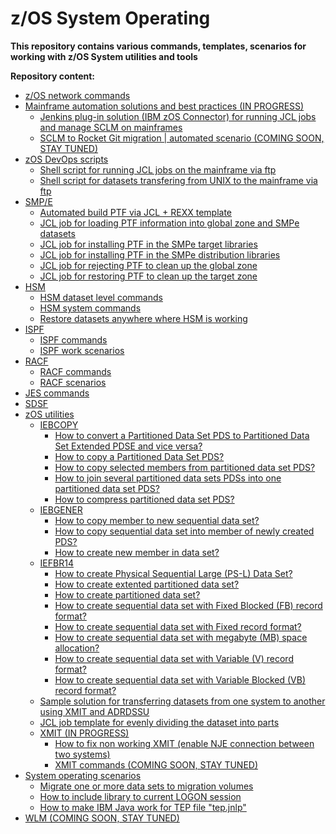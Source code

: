 # z/OS System Operating

**This repository contains various commands, templates, scenarios for working with z/OS System utilities and tools**

**Repository content:**
* [z/OS network commands](https://git.icdc.io/global-repository-for-mainframe-developers/zos-system-operating/-/blob/master/zOS%20network%20commands.md)
* [Mainframe automation solutions and best practices (IN PROGRESS)](https://git.icdc.io/global-repository-for-mainframe-developers/zos-system-operating/-/blob/master/Mainframe%20automation%20solutions%20and%20best%20practices/README.md)
  * [Jenkins plug-in solution (IBM zOS Connector) for running JCL jobs and manage SCLM on mainframes](https://git.icdc.io/global-repository-for-mainframe-developers/zos-system-operating/-/blob/master/Mainframe%20automation%20solutions%20and%20best%20practices/Jenkins%20plug-in%20solution%20(IBM%20zOS%20Connector)%20for%20running%20JCL%20jobs%20and%20manage%20SCLM%20on%20mainframes/README.md)
  * [SCLM to Rocket Git migration | automated scenario (COMING SOON, STAY TUNED)](https://git.icdc.io/global-repository-for-mainframe-developers/zos-system-operating/-/blob/master/Mainframe%20automation%20solutions%20and%20best%20practices/SCLM%20to%20Rocket%20Git%20migration%20%7C%20automated%20scenario%20(COMING%20SOON,%20STAY%20TUNED)/README.md)
* [zOS DevOps scripts](https://git.icdc.io/global-repository-for-mainframe-developers/zos-system-operating/-/blob/master/zOS%20DevOps%20Scripts/README.md)
  * [Shell script for running JCL jobs on the mainframe via ftp](https://git.icdc.io/global-repository-for-mainframe-developers/zos-system-operating/-/blob/master/zOS%20DevOps%20Scripts/Shell%20script%20for%20running%20JCL%20jobs%20on%20the%20mainframe%20via%20ftp/README.md)
  * [Shell script for datasets transfering from UNIX to the mainframe via ftp](https://git.icdc.io/global-repository-for-mainframe-developers/zos-system-operating/-/blob/master/zOS%20DevOps%20Scripts/Shell%20script%20for%20datasets%20transfering%20from%20UNIX%20to%20the%20mainframe%20via%20ftp/README.md)
* [SMP/E](https://git.icdc.io/global-repository-for-mainframe-developers/zos-system-operating/-/blob/master/SMPe/README.md)
  * [Automated build PTF via JCL + REXX template](https://git.icdc.io/global-repository-for-mainframe-developers/zos-system-operating/-/tree/master/SMPe/Automated%20build%20PTF%20via%20JCL%20%2B%20REXX%20template)
  * [JCL job for loading PTF information into global zone and SMPe datasets](https://git.icdc.io/global-repository-for-mainframe-developers/zos-system-operating/-/blob/master/SMPe/JCL%20job%20for%20loading%20PTF%20information%20into%20global%20zone%20and%20SMPe%20datasets/RECVPTF)
  * [JCL job for installing PTF in the SMPe target libraries](https://git.icdc.io/global-repository-for-mainframe-developers/zos-system-operating/-/blob/master/SMPe/JCL%20job%20for%20installing%20PTF%20in%20the%20SMPe%20target%20libraries/APPLYPTF)
  * [JCL job for installing PTF in the SMPe distribution libraries](https://git.icdc.io/global-repository-for-mainframe-developers/zos-system-operating/-/blob/master/SMPe/JCL%20job%20for%20installing%20PTF%20in%20the%20SMPe%20distribution%20libraries/ACCPTPTF)
  * [JCL job for rejecting PTF to clean up the global zone](https://git.icdc.io/global-repository-for-mainframe-developers/zos-system-operating/-/blob/master/SMPe/JCL%20job%20for%20rejecting%20PTF%20to%20clean%20up%20the%20global%20zone/REJCTPTF)
  * [JCL job for restoring PTF to clean up the target zone](https://git.icdc.io/global-repository-for-mainframe-developers/zos-system-operating/-/blob/master/SMPe/JCL%20job%20for%20restoring%20PTF%20to%20clean%20up%20the%20target%20zone/RESTRPTF)
* [HSM](https://git.icdc.io/global-repository-for-mainframe-developers/zos-system-operating/-/tree/master/HSM)
  * [HSM dataset level commands](https://git.icdc.io/global-repository-for-mainframe-developers/zos-system-operating/-/blob/master/HSM/HSM%20dataset%20level%20commands.md)
  * [HSM system commands](https://git.icdc.io/global-repository-for-mainframe-developers/zos-system-operating/-/blob/master/HSM/HSM%20system%20commands.md)
  * [Restore datasets anywhere where HSM is working](https://git.icdc.io/global-repository-for-mainframe-developers/zos-system-operating/-/blob/master/HSM/Restore%20datasets%20anywhere%20where%20HSM%20is%20working.md)
* [ISPF](https://git.icdc.io/global-repository-for-mainframe-developers/zos-system-operating/-/tree/master/ISPF)
  * [ISPF commands](https://git.icdc.io/global-repository-for-mainframe-developers/zos-system-operating/-/blob/master/ISPF/ISPF%20commands.md)
  * [ISPF work scenarios](https://git.icdc.io/global-repository-for-mainframe-developers/zos-system-operating/-/blob/master/ISPF/ISPF%20work%20scenarios.md)
* [RACF](https://git.icdc.io/global-repository-for-mainframe-developers/zos-system-operating/-/tree/master/RACF)
  * [RACF commands](https://git.icdc.io/global-repository-for-mainframe-developers/zos-system-operating/-/blob/master/RACF/RACF%20commands.md)
  * [RACF scenarios](https://git.icdc.io/global-repository-for-mainframe-developers/zos-system-operating/-/blob/master/RACF/RACF%20scenarios.md)
* [JES commands](https://git.icdc.io/global-repository-for-mainframe-developers/zos-system-operating/-/blob/master/JES%20commands.md)
* [SDSF](https://git.icdc.io/global-repository-for-mainframe-developers/zos-system-operating/-/blob/master/SDSF%20commands.md)
* [zOS utilities](https://git.icdc.io/global-repository-for-mainframe-developers/zos-system-operating/-/tree/master/zOS%20utilities)
  * [IEBCOPY](https://git.icdc.io/global-repository-for-mainframe-developers/zos-system-operating/-/blob/master/zOS%20utilities/IEBCOPY/README.md)
    * [How to convert a Partitioned Data Set PDS to Partitioned Data Set Extended PDSE and vice versa?](https://git.icdc.io/global-repository-for-mainframe-developers/zos-system-operating/-/blob/master/zOS%20utilities/IEBCOPY/How%20to%20convert%20a%20Partitioned%20Data%20Set%20PDS%20to%20Partitioned%20Data%20Set%20Extended%20PDSE%20and%20vice%20versa.md)
    * [How to copy a Partitioned Data Set PDS?](https://git.icdc.io/global-repository-for-mainframe-developers/zos-system-operating/-/blob/master/zOS%20utilities/IEBCOPY/How%20to%20copy%20a%20Partitioned%20Data%20Set%20PDS.md)
    * [How to copy selected members from partitioned data set PDS?](https://git.icdc.io/global-repository-for-mainframe-developers/zos-system-operating/-/blob/master/zOS%20utilities/IEBCOPY/How%20to%20copy%20selected%20members%20from%20partitioned%20data%20set%20PDS.md)
    * [How to join several partitioned data sets PDSs into one partitioned data set PDS?](https://git.icdc.io/global-repository-for-mainframe-developers/zos-system-operating/-/blob/master/zOS%20utilities/IEBCOPY/How%20to%20join%20several%20partitioned%20data%20sets%20PDSs%20into%20one%20partitioned%20data%20set%20PDS.md)
    * [How to compress partitioned data set PDS?](https://git.icdc.io/global-repository-for-mainframe-developers/zos-system-operating/-/blob/master/zOS%20utilities/IEBCOPY/How%20to%20compress%20partitioned%20data%20set%20PDS.md)
  * [IEBGENER](https://git.icdc.io/global-repository-for-mainframe-developers/zos-system-operating/-/tree/master/zOS%20utilities/IEBGENER)
    * [How to copy member to new sequential data set?](https://git.icdc.io/global-repository-for-mainframe-developers/zos-system-operating/-/blob/master/zOS%20utilities/IEBGENER/How%20to%20copy%20member%20to%20new%20sequential%20data%20set.md)
    * [How to copy sequential data set into member of newly created PDS?](https://git.icdc.io/global-repository-for-mainframe-developers/zos-system-operating/-/blob/master/zOS%20utilities/IEBGENER/How%20to%20copy%20sequential%20data%20set%20into%20member%20of%20newly%20created%20PDS.md)
    * [ How to create new member in data set?](https://git.icdc.io/global-repository-for-mainframe-developers/zos-system-operating/-/blob/master/zOS%20utilities/IEBGENER/How%20to%20create%20new%20member%20in%20data%20set.md)
  * [IEFBR14](https://git.icdc.io/global-repository-for-mainframe-developers/zos-system-operating/-/tree/master/zOS%20utilities/IEFBR14)
    * [How to create Physical Sequential Large (PS-L) Data Set?](https://git.icdc.io/global-repository-for-mainframe-developers/zos-system-operating/-/blob/master/zOS%20utilities/IEFBR14/How%20to%20create%20Physical%20Sequential%20Large%20(PS-L)%20Data%20Set.md)
    * [How to create extented partitioned data set?](https://git.icdc.io/global-repository-for-mainframe-developers/zos-system-operating/-/blob/master/zOS%20utilities/IEFBR14/How%20to%20create%20extented%20partitioned%20data%20set.md)
    * [How to create partitioned data set?](https://git.icdc.io/global-repository-for-mainframe-developers/zos-system-operating/-/blob/master/zOS%20utilities/IEFBR14/How%20to%20create%20partitioned%20data%20set.md)
    * [How to create sequential data set with Fixed Blocked (FB) record format?](https://git.icdc.io/global-repository-for-mainframe-developers/zos-system-operating/-/blob/master/zOS%20utilities/IEFBR14/How%20to%20create%20sequential%20data%20set%20with%20Fixed%20Blocked%20(FB)%20record%20format.md)
    * [How to create sequential data set with Fixed record format?](https://git.icdc.io/global-repository-for-mainframe-developers/zos-system-operating/-/blob/master/zOS%20utilities/IEFBR14/How%20to%20create%20sequential%20data%20set%20with%20Fixed%20record%20format.md)
    * [How to create sequential data set with megabyte (MB) space allocation?](https://git.icdc.io/global-repository-for-mainframe-developers/zos-system-operating/-/blob/master/zOS%20utilities/IEFBR14/How%20to%20create%20sequential%20data%20set%20with%20MB%20space%20allocation.md)
    * [How to create sequential data set with Variable (V) record format?](https://git.icdc.io/global-repository-for-mainframe-developers/zos-system-operating/-/blob/master/zOS%20utilities/IEFBR14/How%20to%20create%20sequential%20data%20set%20with%20Variable%20(V)%20record%20format.md)
    * [How to create sequential data set with Variable Blocked (VB) record format?](https://git.icdc.io/global-repository-for-mainframe-developers/zos-system-operating/-/blob/master/zOS%20utilities/IEFBR14/How%20to%20create%20sequential%20data%20set%20with%20Variable%20Blocked%20(VB)%20record%20format.md)
  * [Sample solution for transferring datasets from one system to another using XMIT and ADRDSSU](https://git.icdc.io/global-repository-for-mainframe-developers/zos-system-operating/-/blob/master/zOS%20utilities/Sample%20solution%20for%20transferring%20datasets%20from%20one%20system%20to%20another%20using%20XMIT%20and%20ADRDSSU/README.md)
  * [JCL job template for evenly dividing the dataset into parts](https://git.icdc.io/global-repository-for-mainframe-developers/zos-system-operating/-/blob/master/zOS%20utilities/JCL%20job%20template%20for%20evenly%20dividing%20the%20dataset%20into%20parts/README.md)
  * [XMIT (IN PROGRESS)](https://git.icdc.io/global-repository-for-mainframe-developers/zos-system-operating/-/tree/master/zOS%20utilities/XMIT%20(COMING%20SOON%2C%20STAY%20TUNED))
    * [How to fix non working XMIT (enable NJE connection between two systems)](https://git.icdc.io/global-repository-for-mainframe-developers/zos-system-operating/-/blob/master/zOS%20utilities/XMIT%20(COMING%20SOON,%20STAY%20TUNED)/How%20to%20fix%20non%20working%20XMIT%20(enable%20NJE%20connection%20between%20two%20systems).md)
    * [XMIT commands (COMING SOON, STAY TUNED)](https://git.icdc.io/global-repository-for-mainframe-developers/zos-system-operating/-/blob/master/zOS%20utilities/XMIT%20(COMING%20SOON,%20STAY%20TUNED)/XMIT%20commands.md)
* [System operating scenarios](https://git.icdc.io/global-repository-for-mainframe-developers/zos-system-operating/-/blob/master/System%20operating%20scenarios/README.md)
  * [Migrate one or more data sets to migration volumes](https://git.icdc.io/global-repository-for-mainframe-developers/zos-system-operating/-/blob/master/System%20operating%20scenarios/Migrate%20one%20or%20more%20data%20sets%20to%20migration%20volumes.md)
  * [How to include library to current LOGON session](https://git.icdc.io/global-repository-for-mainframe-developers/zos-system-operating/-/blob/master/System%20operating%20scenarios/How%20to%20include%20library%20to%20current%20LOGON%20session.md)
  * [How to make IBM Java work for TEP file "tep.jnlp"](https://git.icdc.io/global-repository-for-mainframe-developers/zos-system-operating/-/blob/master/System%20operating%20scenarios/How%20to%20make%20IBM%20Java%20work%20for%20TEP%20file%20%22tep.jnlp%22.md)
* [WLM (COMING SOON, STAY TUNED)]()
